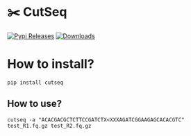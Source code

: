 # ✂️ CutSeq

[![Pypi Releases](https://img.shields.io/pypi/v/cutseq.svg)](https://pypi.python.org/pypi/cutseq)
[![Downloads](https://pepy.tech/badge/cutseq)](https://pepy.tech/project/cutseq)

# How to install?

```
pip install cutseq
```

## How to use?

`cutseq -a "ACACGACGCTCTTCCGATCTX<XXXAGATCGGAAGAGCACACGTC" test_R1.fq.gz test_R2.fq.gz`
